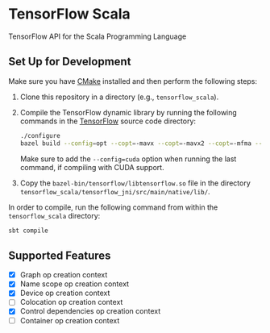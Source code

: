 # TensorFlow Scala

TensorFlow API for the Scala Programming Language

## Set Up for Development

Make sure you have [CMake](https://cmake.org/install/) installed and
then perform the following steps:
  1. Clone this repository in a directory (e.g., `tensorflow_scala`).
  2. Compile the TensorFlow dynamic library by running the following
     commands in the
     [TensorFlow](https://github.com/tensorflow/tensorflow) source code
     directory:

     ```bash
     ./configure
     bazel build --config=opt --copt=-mavx --copt=-mavx2 --copt=-mfma --copt=-msse3 --copt=-msse4.1 --copt=-msse4.2 //tensorflow:libtensorflow.so
     ```

     Make sure to add the `--config=cuda` option when running the last
     command, if compiling with CUDA support.
  3. Copy the `bazel-bin/tensorflow/libtensorflow.so` file in the directory
     `tensorflow_scala/tensorflow_jni/src/main/native/lib/`.

In order to compile, run the following command from within the
`tensorflow_scala` directory:

```bash
sbt compile
```

## Supported Features

- [x] Graph op creation context
- [x] Name scope op creation context
- [x] Device op creation context
- [ ] Colocation op creation context
- [x] Control dependencies op creation context
- [ ] Container op creation context
